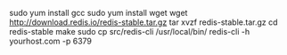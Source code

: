 sudo yum install gcc
sudo yum install wget
wget http://download.redis.io/redis-stable.tar.gz
tar xvzf redis-stable.tar.gz
cd redis-stable
make
sudo cp src/redis-cli /usr/local/bin/
redis-cli -h yourhost.com -p 6379
